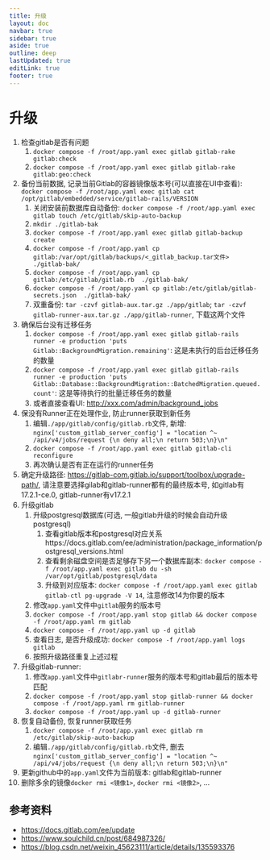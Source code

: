 ```yaml
---
title: 升级
layout: doc
navbar: true
sidebar: true
aside: true
outline: deep
lastUpdated: true
editLink: true
footer: true
---
```


# 升级

1. 检查gitlab是否有问题
    1. `docker compose -f /root/app.yaml exec gitlab gitlab-rake gitlab:check`
    2. `docker compose -f /root/app.yaml exec gitlab gitlab-rake gitlab:geo:check`
2. 备份当前数据, 记录当前Gitlab的容器镜像版本号(可以直接在UI中查看): `docker compose -f /root/app.yaml exec gitlab cat /opt/gitlab/embedded/service/gitlab-rails/VERSION`
    1. 关闭安装前数据库自动备份: `docker compose -f /root/app.yaml exec gitlab touch /etc/gitlab/skip-auto-backup`
    2. `mkdir ./gitlab-bak`
    3. `docker compose -f /root/app.yaml exec gitlab gitlab-backup create`
    4. `docker compose -f /root/app.yaml cp gitlab:/var/opt/gitlab/backups/<_gitlab_backup.tar文件>  ./gitlab-bak/`
    5. `docker compose -f /root/app.yaml cp gitlab:/etc/gitlab/gitlab.rb  ./gitlab-bak/`
    6. `docker compose -f /root/app.yaml cp gitlab:/etc/gitlab/gitlab-secrets.json  ./gitlab-bak/`
    7. 双重备份: `tar -czvf gitlab-aux.tar.gz ./app/gitlab`; `tar -czvf gitlab-runner-aux.tar.gz ./app/gitlab-runner`, 下载这两个文件
3. 确保后台没有迁移任务
    1. `docker compose -f /root/app.yaml exec gitlab gitlab-rails runner -e production 'puts Gitlab::BackgroundMigration.remaining'`: 这是未执行的后台迁移任务的数量
    2. `docker compose -f /root/app.yaml exec gitlab gitlab-rails runner -e production 'puts Gitlab::Database::BackgroundMigration::BatchedMigration.queued.count'`: 这是等待执行的批量迁移任务的数量
    3. 或者直接查看UI: http://xxx.com/admin/background_jobs
4. 保没有Runner正在处理作业, 防止runner获取到新任务
    1. 编辑`./app/gitlab/config/gitlab.rb`文件, 新增: `nginx['custom_gitlab_server_config'] = "location ^~ /api/v4/jobs/request {\n deny all;\n return 503;\n}\n"`
    2. `docker compose -f /root/app.yaml exec gitlab gitlab-cli reconfigure`
    3. 再次确认是否有正在运行的runner任务
5. 确定升级路径: https://gitlab-com.gitlab.io/support/toolbox/upgrade-path/, 请注意要选择gilab和gitlab-runner都有的最终版本号, 如gitlab有17.2.1-ce.0, gitlab-runner有v17.2.1
6. 升级gitlab
    1. 升级postgresql数据库(可选, 一般gitlab升级的时候会自动升级postgresql)
        1. 查看gitlab版本和postgresql对应关系https://docs.gitlab.com/ee/administration/package_information/postgresql_versions.html
        2. 查看剩余磁盘空间是否足够存下另一个数据库副本: `docker compose -f /root/app.yaml exec gitlab du -sh /var/opt/gitlab/postgresql/data`
        3. 升级到对应版本: `docker compose -f /root/app.yaml exec gitlab gitlab-ctl pg-upgrade -V 14`, 注意修改14为你要的版本
    2. 修改`app.yaml`文件中`gitlab`服务的版本号
    3. `docker compose -f /root/app.yaml stop gitlab && docker compose -f /root/app.yaml rm gitlab`
    4. `docker compose -f /root/app.yaml up -d gitlab`
    5. 查看日志, 是否升级成功: `docker compose -f /root/app.yaml logs gitlab`
    6. 按照升级路径重复上述过程
7. 升级gitlab-runner: 
    1. 修改`app.yaml`文件中`gitlabr-runner`服务的版本号和gitlab最后的版本号匹配
    2. `docker compose -f /root/app.yaml stop gitlab-runner && docker compose -f /root/app.yaml rm gitlab-runner`
    3. `docker compose -f /root/app.yaml up -d gitlab-runner`
8. 恢复自动备份, 恢复runner获取任务
    1. `docker compose -f /root/app.yaml exec gitlab rm /etc/gitlab/skip-auto-backup`
    2. 编辑`./app/gitlab/config/gitlab.rb`文件, 删去`nginx['custom_gitlab_server_config'] = "location ^~ /api/v4/jobs/request {\n deny all;\n return 503;\n}\n"`
9. 更新github中的`app.yaml`文件为当前版本: gitlab和gitlab-runner
10. 删除多余的镜像`docker rmi <镜像1>`, `docker rmi <镜像2>`, ...

## 参考资料

- https://docs.gitlab.com/ee/update
- https://www.soulchild.cn/post/684987326/
- https://blog.csdn.net/weixin_45623111/article/details/135593376
